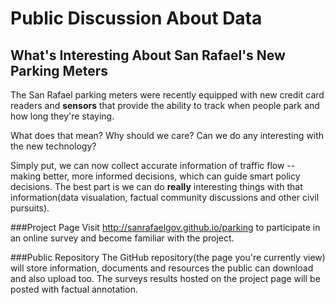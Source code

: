 Public Discussion About Data
=======
What's Interesting About San Rafael's New Parking Meters
--------------------------------------------------------

The San Rafael parking meters were recently equipped with new credit card readers and **sensors** that provide the ability to track when people park and how long they're staying. 

What does that mean? Why should we care? Can we do any interesting with the new technology?

Simply put, we can now collect accurate information of traffic flow -- making better, more informed decisions, which can guide smart policy decisions. The best part is we can do **really** interesting things with that information(data visualation, factual community discussions and other civil pursuits).  



###Project Page
Visit http://sanrafaelgov.github.io/parking to participate in an online survey and become familiar with the project.


###Public Repository
The GitHub repository(the page you're currently view) will store information, documents and resources the public can download and also upload too. The surveys results hosted on the project page will be posted with factual annotation.
